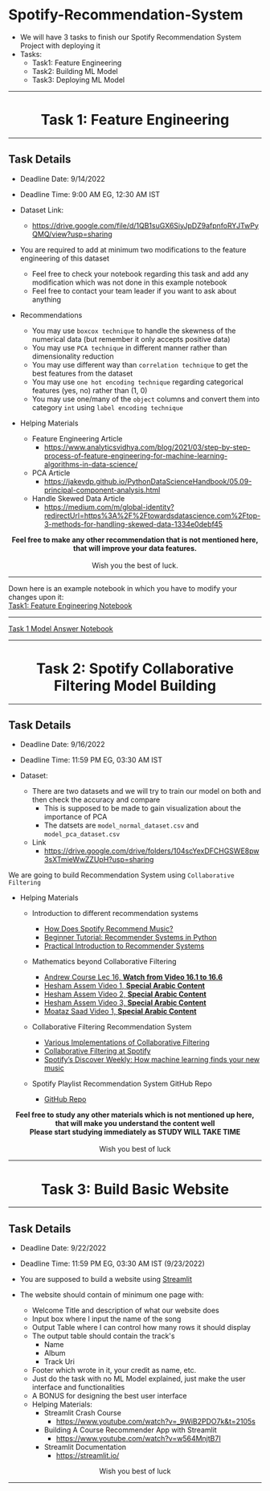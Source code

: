 # Spotify-Recommendation-System
- We will have 3 tasks to finish our Spotify Recommendation System Project with deploying it <br>
- Tasks:
    - Task1: Feature Engineering
    - Task2: Building ML Model
    - Task3: Deploying ML Model
<hr>
<center> <h1> Task 1: Feature Engineering</h1> </center>

<hr>

## Task Details 
- Deadline Date: 9/14/2022 <br>
- Deadline Time: 9:00 AM EG, 12:30 AM IST

- Dataset Link:
    - https://drive.google.com/file/d/1QB1suGX6SiyJpDZ9afpnfoRYJTwPyQMQ/view?usp=sharing

- You are required to add at minimum two modifications to the feature engineering of this dataset
    - Feel free to check your notebook regarding this task and add any modification which was not done in this example notebook
    - Feel free to contact your team leader if you want to ask about anything

- Recommendations
    - You may use `boxcox technique` to handle the skewness of the numerical data (but remember it only accepts positive data)
    - You may use `PCA technique` in different manner rather than dimensionality reduction
    - You may use different way than `correlation technique` to get the best features from the dataset
    - You may use `one hot encoding technique` regarding categorical features (yes, no) rather than (1, 0)
    - You may use one/many of the `object` columns and convert them into category `int` using `label encoding technique`

- Helping Materials
    - Feature Engineering Article
        - https://www.analyticsvidhya.com/blog/2021/03/step-by-step-process-of-feature-engineering-for-machine-learning-algorithms-in-data-science/
    - PCA Article
        - https://jakevdp.github.io/PythonDataScienceHandbook/05.09-principal-component-analysis.html
    - Handle Skewed Data Article
        - https://medium.com/m/global-identity?redirectUrl=https%3A%2F%2Ftowardsdatascience.com%2Ftop-3-methods-for-handling-skewed-data-1334e0debf45

<center> <strong> Feel free to make any other recommendation that is not mentioned here, that will improve your data features. </strong> </center> <br>

<center> Wish you the best of luck. </center>
<hr>

Down here is an example notebook in which you have to modify your changes upon it:<br>
<a href="Task1_FeatureEngineering.ipynb"> Task1: Feature Engineering Notebook</a>
<hr>
<a href="Task1_ModelAnswer.ipynb"> Task 1 Model Answer Notebook</a>
<hr>

<center> <h1> Task 2: Spotify Collaborative Filtering Model Building</h1> </center>

<hr>

## Task Details 
- Deadline Date: 9/16/2022 <br>
- Deadline Time: 11:59 PM EG, 03:30 AM IST

- Dataset:
    - There are two datasets and we will try to train our model on both and then check the accuracy and compare
        - This is supposed to be made to gain visualization about the importance of PCA
        - The datsets are `model_normal_dataset.csv` and `model_pca_dataset.csv` 
    - Link
        - https://drive.google.com/drive/folders/104scYexDFCHGSWE8pw3sXTmieWwZZUpH?usp=sharing

We are going to build Recommendation System using `Collaborative Filtering` 

- Helping Materials
    - Introduction to different recommendation systems
        - <a href="https://www.youtube.com/watch?v=SEkIy7V8Lks"> How Does Spotify Recommend Music?  </a>
        - <a href="https://www.datacamp.com/tutorial/recommender-systems-python"> Beginner Tutorial: Recommender Systems in Python </a>
        - <a href="https://www.cambridgespark.com/info/practical-introduction-to-recommender-systems"> Practical Introduction to Recommender Systems</a>
        
    - Mathematics beyond Collaborative Filtering
        - <a href="https://www.youtube.com/watch?v=giIXNoiqO_U&list=PLLssT5z_DsK-h9vYZkQkYNWcItqhlRJLN&index=96"> Andrew Course Lec 16, <strong> Watch from Video 16.1 to 16.6</strong></a><br>
        - <a href="https://www.youtube.com/watch?v=WlJLGTMGC_A&list=PL6-3IRz2XF5UnONA8-ENhR0NE04mIllqB&index=14"> Hesham Assem Video 1, <strong> Special Arabic Content</strong></a>
        - <a href="https://www.youtube.com/watch?v=wxQdtPT5-2Q&list=PL6-3IRz2XF5UnONA8-ENhR0NE04mIllqB&index=15"> Hesham Assem Video 2, <strong> Special Arabic Content</strong></a>
        - <a href="https://www.youtube.com/watch?v=8_VEwRMkvRg&list=PL6-3IRz2XF5UnONA8-ENhR0NE04mIllqB&index=16"> Hesham Assem Video 3, <strong> Special Arabic Content</strong></a>
        - <a href="https://www.youtube.com/watch?v=4L4TT3-nic4"> Moataz Saad Video 1, <strong> Special Arabic Content</strong></a><br>

    - Collaborative Filtering Recommendation System
        - <a href="https://us.hidester.com/proxy.php?u=eJwBcwCM%2F3M6MTA2OiInFvvbiGSaE2J0oipuRxoF6UoMOo1uOiE7jjUqFMPj4bgntMII4bTRqHMHsINbz337b65C1Lg4PDui873dxaZmE0%2BwOEDiBaFYEtgtNHAkIYOzPWVKR9AwOZ9Al4w1SudwBRBQ4wNhUrjMIjsL8DFs&b=7"> Various Implementations of Collaborative Filtering </a>
        - <a href="https://www.slideshare.net/erikbern/collaborative-filtering-at-spotify-16182818"> Collaborative Filtering at Spotify </a>
        - <a href="https://hackernoon.com/spotifys-discover-weekly-how-machine-learning-finds-your-new-music-19a41ab76efe"> Spotify’s Discover Weekly: How machine learning finds your new music </a>
        
    - Spotify Playlist Recommendation System GitHub Repo 
        - <a href="https://github.com/wsmiles000/CS109a-Spotify-Recommendation#conclusions-&-summary"> GitHub Repo </a>    

<center> <strong> Feel free to study any other materials which is not mentioned up here, that will make you understand the content well </strong> </center> 

<center> <strong> Please start studying immediately as STUDY WILL TAKE TIME </strong> </center> <br>

<center> Wish you best of luck </center>
<hr>
<center> <h1> Task 3: Build Basic Website </h1> </center>
<hr>

## Task Details 
- Deadline Date: 9/22/2022 <br>
- Deadline Time: 11:59 PM EG, 03:30 AM IST (9/23/2022)

- You are supposed to build a website using <a href = "https://streamlit.io/" > Streamlit </a>
- The website should contain of minimum one page with:
    - Welcome Title and description of what our website does 
    - Input box where I input the name of the song
    - Output Table where I can control how many rows it should display
    - The output table should contain the track's 
        - Name
        - Album
        - Track Uri
    - Footer which wrote in it, your credit as name, etc.
    - Just do the task with no ML Model explained, just make the user interface and functionalities
    - A BONUS for designing the best user interface
    - Helping Materials:
        - Streamlit Crash Course
            - https://www.youtube.com/watch?v=_9WiB2PDO7k&t=2105s
        - Building A Course Recommender App with Streamlit
            - https://www.youtube.com/watch?v=w564MnjtB7I
        - Streamlit Documentation
            - https://streamlit.io/
<center> Wish you best of luck </center>
<hr>
